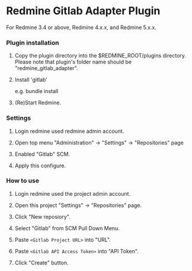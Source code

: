 # Redmine Gitlab Adapter Plugin

For Redmine 3.4 or above, Redmine 4.x.x, and Redmine 5.x.x.

### Plugin installation

1.  Copy the plugin directory into the $REDMINE_ROOT/plugins directory. Please
    note that plugin's folder name should be "redmine_gitlab_adapter".

2.  Install 'gitlab'

    e.g. bundle install

3.  (Re)Start Redmine.

### Settings

1.  Login redmine used redmine admin account.

2.  Open top menu "Administration" -> "Settings" -> "Repositories" page

3.  Enabled "Gitlab" SCM.

4.  Apply this configure.

### How to use

1.  Login redmine used the project admin account.

2.  Open this project "Settings" -> "Repositories" page.

3.  Click "New reposiory".

4.  Select "Gitlab" from SCM Pull Down Menu.

5.  Paste `<Gitlab Project URL>` into "URL".

6.  Paste `<Gitlab API Access Token>` into "API Token".

7.  Click "Create" button.
